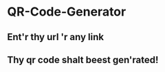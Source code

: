 ﻿# QR-Code-Generator
<h2>Ent'r thy url 'r any link</h2> 
<h2>Thy qr code shalt beest gen'rated!</h2>
